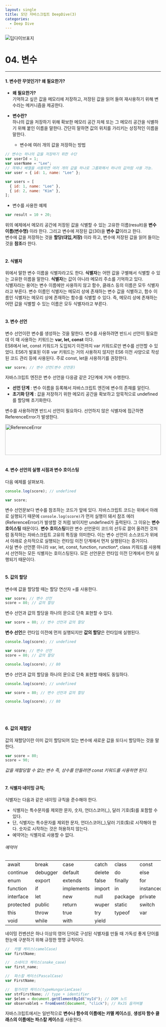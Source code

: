 ```yaml
---
layout: single
title: 모던 자바스크립트 DeepDive(3)
categories:
  - Deep Dive
---
```


![딥다이브표지](https://media.vlpt.us/images/niyu/post/11b5c281-831d-402f-9854-93defa5d533c/%EB%AA%A8%EB%8D%98%EC%9E%90%EB%B0%94%EC%8A%A4%ED%81%AC%EB%A6%BD%ED%8A%B8%20%EC%8D%B8%EB%84%A4%EC%9D%BC.png?w=768)

# 04. 변수

---

#### 1. 변수란 무엇인가? 왜 필요한가?

- **왜 필요한가?**<br/>기억하고 싶은 값을 메모리에 저장하고, 저장된 값을 읽어 들여 재사용하기 위해 변수라는 메커니즘을 제공한다.
- **변수란?**<br/>하나의 값을 저장하기 위해 확보한 메모리 공간 자체 또는 그 메모리 공간을 식별하기 위해 붙인 이름을 말한다. 간단히 말하면 값의 위치를 가리키는 상징적인 이름을 말한다.

  - 변수에 여러 개의 값을 저장하는 방법

```javascript
// 변수는 하나의 값을 저장하기 위한 수단
var userId = 1;
var userName = "Lee";
// 객체나 배열을 사용하면 여러 개의 값을 하나로 그룹화해서 하나의 값처럼 사용 가능.
var user = { id: 1, name: "Lee" };

var users = [
  { id: 1, name: "Lee" },
  { id: 2, name: "Kim" },
];
```

- 변수를 사용한 예제

```javascript
var result = 10 + 20;
```

위의 예제에서 메모리 공간에 저장된 값을 식별할 수 있는 고유한 이름(result)을 **변수 이름(변수명)** 이라 한다. 그리고 변수에 저장된 값(30)을 **변수 값**이라고 한다.  
변수에 값을 저장하는 것을 **할당(대입,저장)** 이라 하고, 변수에 저장된 값을 읽어 들이는 것을 **참조**라 한다.
<br/><br/>

#### 2. 식별자

위에서 말한 변수 이름을 식별자라고도 한다. **식별자**는 어떤 값을 구별해서 식별할 수 있는 고유한 이름을 말한다. **식별자**는 값이 아니라 메모리 주소를 기억하고 있다.  
식별자라는 용어는 변수 이름에만 사용하지 않고 함수, 클래스 등의 이름은 모두 식별자라고 부른다. 변수 이름인 식별자는 메모리 상에 존재하는 변수 값을 식별하고, 함수 이름인 식별자는 메모리 상에 존재하는 함수를 식별할 수 있다. 즉, 메모리 상에 존재하는 어떤 값을 식별할 수 있는 이름은 모두 식별자라고 부른다.
<br/><br/>

#### 3. 변수 선언

변수 선언이란 변수를 생성하는 것을 말한다. 변수를 사용하려면 반드시 선언이 필요한데 이 때 사용하는 키워드는 **var, let, const** 이다.  
ES6에서 let, const 키워드가 도입되기 이전까지 var 키워드로만 변수를 선언할 수 있었다. ES6가 발표된 이후 var 키워드는 거의 사용하지 않지만 ES6 이전 사양으로 작성된 코드 관리 등에 사용된다. 주로 const, let을 사용하기를 권장한다.

```javascript
var score; // 변수 선언(변수 선언문)
```

자바스크립트 엔진은 변수 선언을 다응괌 같은 2단계에 거쳐 수행한다.

- **선언 단계** : 변수 이름을 등록해서 자바스크립트 엔진에 변수의 존재를 알린다.
- **초기화 단계** : 값을 저장하기 위한 메모리 공간을 확보하고 암묵적으로 undefined를 할당해 초기화한다.

변수를 사용하려면 반드시 선언이 필요하다. 선언하지 않은 식별자에 접근하면 ReferenceError가 발생한다.

<img src ="./post_img/deepdive04RefErr.png" width = "100%" height = "100px" alt ="ReferenceError">
<br/><br/>

#### 4. 변수 선언의 실행 시점과 변수 호이스팅

다음 예제를 살펴보자.

```javascript
console.log(score); // undefined

var score;
```

변수 선언문보다 변수를 참조하는 코드가 앞에 있다. 자바스크립트 코드는 위에서 아래로 실행되기 때문에 `console.log(score)`가 먼저 실행이 돼서 참조 에러(ReferenceError)가 발생할 것 처럼 보이지만 undefined가 출력된다. 그 이유는 **변수 호이스팅** 때문이다.
**변수 호이스팅**이란 변수 선언문이 코드의 선두로 끌어 올려진 것처럼 동작하는 자바스크립트 고유의 특징을 의미한다. 이는 변수 선언이 소스코드가 위에서 아래로 순차적으로 실행되는 런타임 이전 단계에서 먼저 실행된다는 증거이다.  
사실 변수 선언뿐 아니라 var, let, const, function, runction\*, class 키워드를 사용해서 선언하는 모든 식별자는 호이스팅된다. 모든 선언문은 런타임 이전 단계에서 먼저 실행되기 때문이다.
<br/><br/>

#### 5. 값의 할당

변수에 값을 할당할 때는 할당 연산자 =를 사용한다.

```javascript
var score; // 변수 선언
score = 80; // 값의 할당
```

변수 선언과 값의 할당을 하나의 문으로 단축 표현할 수 있다.

```javascript
var score = 80; // 변수 선언과 값의 할당
```

**변수 선언**은 런타임 이전에 먼저 실행되지만 **값의 할당**은 런타임에 실행된다.

```javascript
console.log(score); // undefined

var score; // 변수 선언
score = 80; // 값의 할당

console.log(score); // 80
```

변수 선언과 값의 할당을 하나의 문으로 단축 표현할 때에도 동일하다.

```javascript
console.log(score); // undefined

var score = 80; // 변수 선언과 값의 할당

console.log(score); // 80
```

<br/><br/>

#### 6. 값의 재할당

값의 재할당이란 이미 값이 할당되어 있는 변수에 새로운 값을 또다시 할당하는 것을 말한다.

```javascript
var score = 80;
score = 90;
```

_값을 재할당할 수 없는 변수 즉, 상수를 만들려면 const 키워드를 사용하면 된다._
<br/><br/>

#### 7. 식별자 네이밍 규칙;

식별자는 다음과 같은 네이밍 규칙을 준수해야 한다.

- 식별자는 특수문자를 제외한 문자, 숫자, 언더스코어(\_), 달러 기호($)를 포함할 수 있다.
- 단, 식별자는 특수문자를 제외한 문자, 언더스코어(\_),달러 기호($)로 시작해야 한다. 숫자로 시작하는 것은 허용하지 않는다.
- 예약어는 식별자로 사용할 수 없다.

###### 예약어

|           |          |            |        |         |            |
| :-------- | :------- | :--------- | :----- | :------ | :--------- |
| await     | break    | case       | catch  | class   | const      |
| continue  | debugger | default    | delete | do      | else       |
| enum      | export   | extends    | false  | finally | for        |
| function  | if       | implements | import | in      | instanceof |
| interface | let      | new        | null   | package | private    |
| protected | public   | return     | wuper  | static  | switch     |
| this      | throw    | true       | try    | typeof  | var        |
| void      | while    | with       | yield  |

네이밍 컨벤션은 하나 이상의 영어 단어로 구성된 식별자를 만들 때 가독성 좋게 단어를 한눈에 구분하기 위해 규정한 명명 규칙이다.

```javascript
//  카멜 케이스(camelCase)
var firstName;

//  스네이크 케이스(snake_case)
var first_name;

//  파스칼 케이스(PascalCase)
var FirstName;

//  헝가리언 케이스(typeHungarianCase)
var strFirstName; // type + identifier
var $elem = document.getElementById("myId"); // DOM 노드
var observable$ = fromEvent(document, "click"); // RxJS 옵저버블
```

자바스크립트에서는 일반적으로 **변수나 함수의 이름에는 카멜 케이스**를, **생성자 함수 클래스의 이름에는 파스칼 케이스**를 사용한다.
